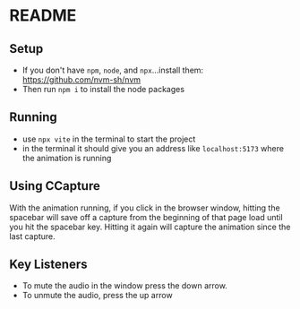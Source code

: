 # README
## Setup
- If you don't have `npm`, `node`, and `npx`...install them:
https://github.com/nvm-sh/nvm
- Then run `npm i` to install the node packages

## Running
- use `npx vite` in the terminal to start the project
- in the terminal it should give you an address like `localhost:5173` where the animation is running

## Using CCapture
With the animation running, if you click in the browser window, hitting the spacebar will save off a capture from the beginning of that page load until you hit the spacebar key. Hitting it again will capture the animation since the last capture.

## Key Listeners
- To mute the audio in the window press the down arrow.
- To unmute the audio, press the up arrow